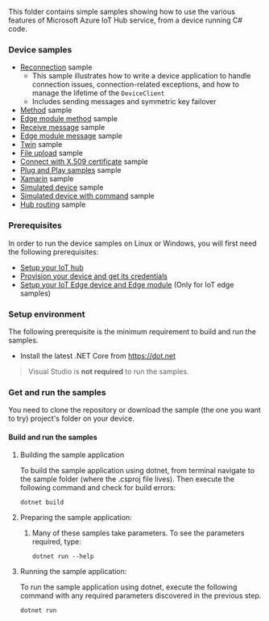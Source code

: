 
This folder contains simple samples showing how to use the various features of Microsoft Azure IoT Hub service, from a device running C# code.

### Device samples

- [Reconnection][d-message-sample] sample
    - This sample illustrates how to write a device application to handle connection issues, connection-related exceptions, and how to manage the lifetime of the `DeviceClient`
    - Includes sending messages and symmetric key failover
- [Method][d-method-sample] sample
- [Edge module method][d-edge-module-method-sample] sample
- [Receive message][d-receive-message-sample] sample
- [Edge module message][d-edge-module-message-sample] sample
- [Twin][d-twin-sample] sample
- [File upload][d-file-upload-sample] sample
- [Connect with X.509 certificate][d-x509-cert-sample] sample
- [Plug and Play samples][d-pnp-sample] sample
- [Xamarin][d-xamarin-sample] sample
- [Simulated device][d-simulated-device-sample] sample
- [Simulated device with command][d-simulated-device-with-command-sample] sample
- [Hub routing][d-hub-routing-sample] sample

### Prerequisites

In order to run the device samples on Linux or Windows, you will first need the following prerequisites:

- [Setup your IoT hub][lnk-setup-iot-hub]
- [Provision your device and get its credentials][lnk-manage-iot-device]
- [Setup your IoT Edge device and Edge module][lnk-setup-iot-edge] (Only for IoT edge samples)

### Setup environment

The following prerequisite is the minimum requirement to build and run the samples. 

- Install the latest .NET Core from <https://dot.net>

> Visual Studio is **not required** to run the samples.

### Get and run the samples

You need to clone the repository or download the sample (the one you want to try) project's folder on your device.

#### Build and run the samples

1. Building the sample application

    To build the sample application using dotnet, from terminal navigate to the sample folder (where the .csproj file lives). Then execute the following command and check for build errors:

    ```console
    dotnet build
    ```

1. Preparing the sample application:
   1. Many of these samples take parameters. To see the parameters required, type:

      ```console
      dotnet run --help
      ```

1. Running the sample application:

    To run the sample application using dotnet, execute the following command with any required parameters discovered in the previous step.

    ```console
    dotnet run
    ```

[d-message-sample]: https://github.com/Azure/azure-iot-sdk-csharp/tree/main/iothub/device/samples/how%20to%20guides/DeviceReconnectionSample
[d-edge-module-message-sample]: https://github.com/Azure/azure-iot-sdk-csharp/tree/previews/v2/iothub/device/samples/getting%20started/EdgeModuleMessageSample
[d-receive-message-sample]: https://github.com/Azure/azure-iot-sdk-csharp/tree/main/iothub/device/samples/getting%20started/MessageReceiveSample
[d-method-sample]: https://github.com/Azure/azure-iot-sdk-csharp/tree/main/iothub/device/samples/getting%20started/MethodSample
[d-edge-module-method-sample]: https://github.com/Azure/azure-iot-sdk-csharp/tree/previews/v2/iothub/device/samples/getting%20started/EdgeModuleMethodSample 
[d-twin-sample]: https://github.com/Azure/azure-iot-sdk-csharp/tree/main/iothub/device/samples/getting%20started/TwinSample
[d-file-upload-sample]: https://github.com/Azure/azure-iot-sdk-csharp/tree/main/iothub/device/samples/getting%20started/FileUploadSample
[d-x509-cert-sample]: https://github.com/Azure/azure-iot-sdk-csharp/tree/main/iothub/device/samples/how%20to%20guides/X509DeviceCertWithChainSample
[d-pnp-sample]: https://github.com/Azure/azure-iot-sdk-csharp/tree/main/iothub/device/samples/solutions/PnpDeviceSamples
[d-xamarin-sample]: https://github.com/Azure/azure-iot-sdk-csharp/tree/main/iothub/device/samples/how%20to%20guides/XamarinSample
[m-message-sample]: https://github.com/Azure-Samples/azure-iot-samples-csharp/tree/main/iot-hub/Samples/module/ModuleSample
[lnk-setup-iot-hub]: https://aka.ms/howtocreateazureiothub
[lnk-manage-iot-device]: https://github.com/Azure/azure-iot-device-ecosystem/blob/master/setup_iothub.md#create-new-device-in-the-iot-hub-device-identity-registry
[lnk-setup-iot-edge]: https://github.com/Azure/azure-iot-sdk-csharp/blob/previews/v2/iothub/device/samples/getting%20started/EdgeModuleMessageSample/ReadMe.md
[d-read-d2c-messages-sample]: https://github.com/Azure/azure-iot-sdk-csharp/tree/main/iothub/device/samples/getting%20started/ReadD2cMessages
[d-simulated-device-sample]: https://github.com/Azure/azure-iot-sdk-csharp/tree/main/iothub/device/samples/getting%20started/SimulatedDevice
[d-simulated-device-with-command-sample]: https://github.com/Azure/azure-iot-sdk-csharp/tree/main/iothub/device/samples/getting%20started/SimulatedDeviceWithCommand
[d-hub-routing-sample]: https://github.com/Azure/azure-iot-sdk-csharp/tree/main/iothub/device/samples/how%20to%20guides/HubRoutingSample
